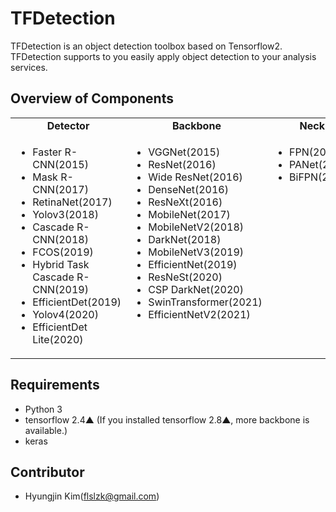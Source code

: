 # TFDetection
TFDetection is an object detection toolbox based on Tensorflow2. TFDetection supports to you easily apply object detection to your analysis services.

## Overview of Components
<table align = "center">
  <tbody>
    <tr align = "center" valign = "bottom">
      <td>
        <b>Detector</b>
      </td>
      <td>
        <b>Backbone</b>
      </td>
      <td>
        <b>Neck</b>
      </td>
    </tr>
    <tr valign = "top">
      <td>
        <ul>
        <li>Faster R-CNN(2015)</li>
        <li>Mask R-CNN(2017)</li>
        <li>RetinaNet(2017)</li>
		<li>Yolov3(2018)</li>
        <li>Cascade R-CNN(2018)</li>
		<li>FCOS(2019)</li>
		<li>Hybrid Task Cascade R-CNN(2019)</li>
		<li>EfficientDet(2019)</li>
		<li>Yolov4(2020)</li>
		<li>EfficientDet Lite(2020)</li>
        </ul>
      </td>
      <td>
      <ul>
        <li>VGGNet(2015)</li>
        <li>ResNet(2016)</li>
        <li>Wide ResNet(2016)</li>
        <li>DenseNet(2016)</li>
        <li>ResNeXt(2016)</li>
        <li>MobileNet(2017)</li>
        <li>MobileNetV2(2018)</li>
        <li>DarkNet(2018)</li>
        <li>MobileNetV3(2019)</li>
        <li>EfficientNet(2019)</li>
        <li>ResNeSt(2020)</li>
        <li>CSP DarkNet(2020)</li>
        <li>SwinTransformer(2021)</li>
		<li>EfficientNetV2(2021)</li>
      </ul>
      </td>
      <td>
      <ul>
        <li>FPN(2017)</a></li>
        <li>PANet(2018)</a></li>
        <li>BiFPN(2019)</a></li>
      </ul>
      </td>
    </tr>
  </tbody>
</table>
 
## Requirements

- Python 3
- tensorflow 2.4▲ (If you installed tensorflow 2.8▲, more backbone is available.)
- keras


## Contributor

 * Hyungjin Kim(flslzk@gmail.com)
